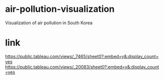 # air-pollution-visualization
Visualization of air pollution in South Korea

# link
https://public.tableau.com/views/_7465/sheet0?:embed=y&:display_count=yes
https://public.tableau.com/views/_20083/sheet0?:embed=y&:display_count=yes
